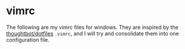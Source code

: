 # vimrc

The following are my vimrc files for windows.  They are inspired by the [thoughtbot/dotfiles](thoughtbot/dotfiles) `.vimrc`, and I will try and consolidate them into one configuration file.
